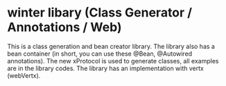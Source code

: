 # winter libary (Class Generator / Annotations / Web)

This is a class generation and bean creator library. The library also has a bean container (in short, you can use these @Bean, @Autowired annotations). The new xProtocol is used to generate classes, all examples are in the library codes.
The library has an implementation with vertx (webVertx).
